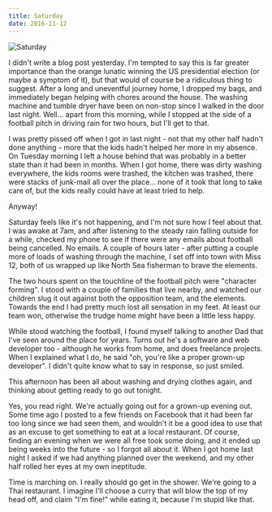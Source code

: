 ```yaml
---
title: Saturday
date: 2016-11-12
---
```


![Saturday](https://source.unsplash.com/dUPDhdeCN84/1600x900)

I didn't write a blog post yesterday. I'm tempted to say this is far greater importance than the orange lunatic winning the US presidential election (or maybe a symptom of it), but that would of course be a ridiculous thing to suggest. After a long and uneventful journey home, I dropped my bags, and immediately began helping with chores around the house. The washing machine and tumble dryer have been on non-stop since I walked in the door last night. Well... apart from this morning, while I stopped at the side of a football pitch in driving rain for two hours, but I'll get to that.

I was pretty pissed off when I got in last night - not that my other half hadn't done anything - more that the kids hadn't helped her more in my absence. On Tuesday morning I left a house behind that was probably in a better state than it had been in months. When I got home, there was dirty washing everywhere, the kids rooms were trashed, the kitchen was trashed, there were stacks of junk-mail all over the place... none of it took that long to take care of, but the kids really could have at least tried to help.

Anyway!

Saturday feels like it's not happening, and I'm not sure how I feel about that. I was awake at 7am, and after listening to the steady rain falling outside for a while, checked my phone to see if there were any emails about football being cancelled. No emails. A couple of hours later - after putting a couple more of loads of washing through the machine, I set off into town with Miss 12, both of us wrapped up like North Sea fisherman to brave the elements.

The two hours spent on the touchline of the football pitch were "character forming". I stood with a couple of families that live nearby, and watched our children slug it out against both the opposition team, and the elements. Towards the end I had pretty much lost all sensation in my feet. At least our team won, otherwise the trudge home might have been a little less happy.

While stood watching the football, I found myself talking to another Dad that I've seen around the place for years. Turns out he's a software and web developer too - although he works from home, and does freelance projects. When I explained what I do, he said "oh, you're like a proper grown-up developer". I didn't quite know what to say in response, so just smiled.

This afternoon has been all about washing and drying clothes again, and thinking about getting ready to go out tonight.

Yes, you read right. We're actually going out for a grown-up evening out. Some time ago I posted to a few friends on Facebook that it had been far too long since we had seen them, and wouldn't it be a good idea to use that as an excuse to get something to eat at a local restaurant. Of course, finding an evening when we were all free took some doing, and it ended up being weeks into the future - so I forgot all about it. When I got home last night I asked if we had anything planned over the weekend, and my other half rolled her eyes at my own ineptitude.

Time is marching on. I really should go get in the shower. We're going to a Thai restaurant. I imagine I'll choose a curry that will blow the top of my head off, and claim "I'm fine!" while eating it, because I'm stupid like that.